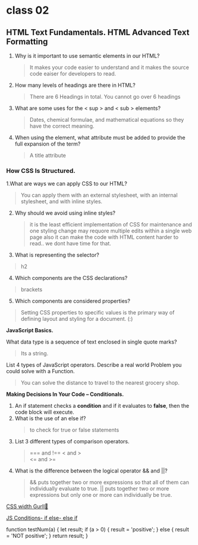 # class 02

## HTML Text Fundamentals. HTML Advanced Text Formatting

1. Why is it important to use semantic elements in our HTML?
   > It makes your code easier to understand and it makes the source code eaiser for developers to read.
2. How many levels of headings are there in HTML?
   > There are 6 Headings in total. You cannot go over 6 headings
3. What are some uses for the < sup > and < sub > elements?
   > Dates, chemical formulae, and mathematical equations so they have the correct meaning.
4. When using the <abbr> element, what attribute must be added to provide the full expansion of the term?
   > A title attribute

### **How CSS Is Structured.**

1.What are ways we can apply CSS to our HTML?

> You can apply them with an external stylesheet, with an internal stylesheet, and with inline styles.

2. Why should we avoid using inline styles?

   > it is the least efficient implementation of CSS for maintenance and one styling change may requore multiple edits within a single web page also it can make the code with HTML content harder to read.. we dont have time for that.

3. What is representing the selector?

> h2

4. Which components are the CSS declarations?

> brackets

5. Which components are considered properties?

> Setting CSS properties to specific values is the primary way of defining layout and styling for a document. (:)

**JavaScript Basics.**

What data type is a sequence of text enclosed in single quote marks?

> Its a string.

List 4 types of JavaScript operators.
Describe a real world Problem you could solve with a Function.

> You can solve the distance to travel to the nearest grocery shop.

**Making Decisions In Your Code – Conditionals.**

1. An if statement checks a **condition** and if it evaluates to **false**, then the code block will execute.
2. What is the use of an else if?
   > to check for true or false statements
3. List 3 different types of comparison operators.
   > === and !==
   > < and >  
   > <= and >=
4. What is the difference between the logical operator && and ||?
   > && puts together two or more expressions so that all of them can individually evaluate to true. || puts together two or more expressions but only one or more can individually be true.

[CSS width Gurll👀](https://developer.mozilla.org/en-US/docs/Web/CSS/width)

[JS Conditions- if else- else if](https://developer.mozilla.org/en-US/docs/Learn/JavaScript/Building_blocks/conditionals)

<!-- . switch statements
.if else
.else if
. operator-->

function testNum(a) {
let result;
if (a > 0) {
result = 'positive';
} else {
result = 'NOT positive';
}
return result;
}

<!-- console.log(testNum(9));
// So you have the function name "testNum" and the test is (a) if a is greater than 0
//answer 'positive' else result or answer 'NOT positive' the console.log is adressing
//the varible and what it will do and the outcome.  -->

<!-- To understand this syntax better, let's consider a real example. Imagine a child being asked for help with a chore by their mother or father. The parent might say "Hey sweetheart! If you help me by going and doing the shopping, I'll give you some extra allowance so you can afford that toy you wanted." In JavaScript, we could represent this like so:

let shoppingDone = false;
let childsAllowance;

if (shoppingDone === true) {
  childsAllowance = 10;
} else {
  childsAllowance = 5;
}
so basically you are declaring a varible which is childsAllowance; with that varible you are applying it to the condition. you letting the varible equal to something tho -->
<!-- Nesting if...else
It is perfectly OK to put one if...else statement inside another one — to nest them. For example, we could update our weather forecast application to show a further set of choices depending on what the temperature is:

if (choice === 'sunny') {
  if (temperature < 86) {
    para.textContent = `It is ${temperature} degrees outside — nice and sunny. Let's go out to the beach, or the park, and get an ice cream.`;
  } else if (temperature >= 86) {
    para.textContent = `It is ${temperature} degrees outside — REALLY HOT! If you want to go outside, make sure to put some sunscreen on.`;
  }
} -->
